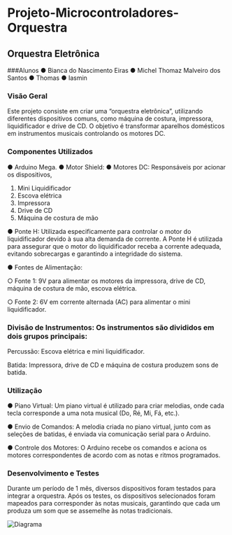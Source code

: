 # Projeto-Microcontroladores-Orquestra
## Orquestra Eletrônica

###Alunos 
●	Bianca do Nascimento Eiras
●	Michel Thomaz Malveiro dos Santos
●	Thomas
●	Iasmin 


### Visão Geral
Este projeto consiste em criar uma “orquestra eletrônica”,  utilizando diferentes dispositivos comuns, como máquina de costura, impressora, liquidificador e drive de CD. O objetivo é transformar aparelhos domésticos em instrumentos musicais controlando os motores DC. 

### Componentes Utilizados
●	Arduino Mega.
●	Motor Shield:
●	Motores DC: Responsáveis por acionar os dispositivos,
1.	Mini Liquidificador 
2.	Escova elétrica
3.	Impressora 
4.	Drive de CD
5.	Máquina de costura de mão 

●	Ponte H: Utilizada especificamente para controlar o motor do liquidificador devido à sua alta demanda de corrente. A Ponte H é utilizada para assegurar que o motor do liquidificador receba a corrente adequada, evitando sobrecargas e garantindo a integridade do sistema.

●	Fontes de Alimentação:

○	Fonte 1: 9V para alimentar os motores da impressora, drive de CD, máquina de costura de mão, escova elétrica.

○	Fonte 2: 6V em corrente alternada (AC) para alimentar o mini liquidificador.

### Divisão de Instrumentos: Os instrumentos são divididos em dois grupos principais:
  Percussão: Escova elétrica e mini liquidificador. 
  
  Batida: Impressora, drive de CD e máquina de costura produzem sons de batida.
  
### Utilização
●	Piano Virtual: Um piano virtual é utilizado para criar melodias, onde cada tecla corresponde a uma nota musical (Do, Ré, Mi, Fá, etc.).

●	Envio de Comandos: A melodia criada no piano virtual, junto com as seleções de batidas, é enviada via comunicação serial para o Arduino.

●	Controle dos Motores: O Arduino recebe os comandos e aciona os motores correspondentes de acordo com as notas e ritmos programados.

### Desenvolvimento e Testes

Durante um período de 1 mês, diversos dispositivos foram testados para integrar a orquestra. Após os testes, os dispositivos selecionados foram mapeados para corresponder às notas musicais, garantindo que cada um produza um som que se assemelhe às notas tradicionais.

![Diagrama](blob:https://web.whatsapp.com/6197a1d0-245a-4900-9161-d9d5de2168bc)

